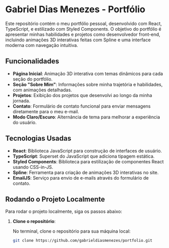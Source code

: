 # Gabriel Dias Menezes - Portfólio

Este repositório contém o meu portfólio pessoal, desenvolvido com React, TypeScript, e estilizado com Styled Components. O objetivo do portfólio é apresentar minhas habilidades e projetos como desenvolvedor front-end, incluindo animações 3D interativas feitas com Spline e uma interface moderna com navegação intuitiva.

## Funcionalidades

- **Página Inicial**: Animação 3D interativa com temas dinâmicos para cada seção do portfólio.
- **Seção "Sobre Mim"**: Informações sobre minha trajetória e habilidades, com animações detalhadas.
- **Projetos**: Exibição dos projetos que desenvolvi ao longo da minha jornada.
- **Contato**: Formulário de contato funcional para enviar mensagens diretamente para o meu e-mail.
- **Modo Claro/Escuro**: Alternância de tema para melhorar a experiência do usuário.

## Tecnologias Usadas

- **React**: Biblioteca JavaScript para construção de interfaces de usuário.
- **TypeScript**: Superset do JavaScript que adiciona tipagem estática.
- **Styled Components**: Biblioteca para estilização de componentes React usando CSS-in-JS.
- **Spline**: Ferramenta para criação de animações 3D interativas no site.
- **EmailJS**: Serviço para envio de e-mails através do formulário de contato.

## Rodando o Projeto Localmente

Para rodar o projeto localmente, siga os passos abaixo:

1. **Clone o repositório**:

   No terminal, clone o repositório para sua máquina local:

   ```bash
   git clone https://github.com/gabrieldiasmenezes/portfolio.git
